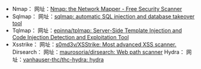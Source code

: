 - Nmap：
网址：[Nmap: the Network Mapper - Free Security Scanner](https://nmap.org/)
- Sqlmap：
网址：[sqlmap: automatic SQL injection and database takeover tool](https://sqlmap.org/)
- Tqlmap：
网址：[epinna/tplmap: Server-Side Template Injection and Code Injection Detection and Exploitation Tool](https://github.com/epinna/tplmap)
- Xsstrike：
网址：[s0md3v/XSStrike: Most advanced XSS scanner.](https://github.com/s0md3v/XSStrike)
Dirsearch：
网址：[maurosoria/dirsearch: Web path scanner](https://github.com/maurosoria/dirsearch)
Hydra：
网址：[vanhauser-thc/thc-hydra: hydra](https://github.com/vanhauser-thc/thc-hydra)


